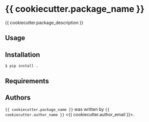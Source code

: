 # {{ cookiecutter.package_name }}

{{ cookiecutter.package_description }}

## Usage

## Installation

```shell
$ pip install .
```

## Requirements

## Authors

``{{ cookiecutter.package_name }}`` was written by ``{{ cookiecutter.author_name }}`` <{{ cookiecutter.author_email }}>.
